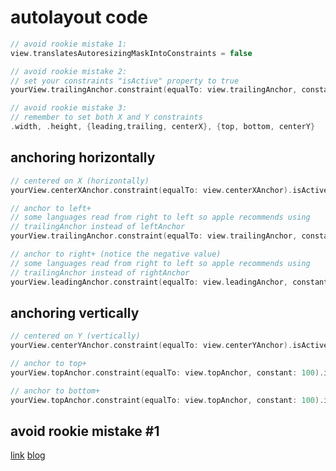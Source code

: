 # autolayout code
```swift
// avoid rookie mistake 1:
view.translatesAutoresizingMaskIntoConstraints = false

// avoid rookie mistake 2:
// set your constraints "isActive" property to true
yourView.trailingAnchor.constraint(equalTo: view.trailingAnchor, constant: 100).isActive = true,

// avoid rookie mistake 3:
// remember to set both X and Y constraints
.width, .height, {leading,trailing, centerX}, {top, bottom, centerY}
```

## anchoring horizontally
```swift
// centered on X (horizontally)
yourView.centerXAnchor.constraint(equalTo: view.centerXAnchor).isActive = true

// anchor to left+
// some languages read from right to left so apple recommends using
// trailingAnchor instead of leftAnchor
yourView.trailingAnchor.constraint(equalTo: view.trailingAnchor, constant: 100).isActive = true,

// anchor to right+ (notice the negative value)
// some languages read from right to left so apple recommends using
// trailingAnchor instead of rightAnchor
yourView.leadingAnchor.constraint(equalTo: view.leadingAnchor, constant: -100).isActive = true,
```

## anchoring vertically
```swift
// centered on Y (vertically)
yourView.centerYAnchor.constraint(equalTo: view.centerYAnchor).isActive = true

// anchor to top+
yourView.topAnchor.constraint(equalTo: view.topAnchor, constant: 100).isActive = true

// anchor to bottom+
yourView.topAnchor.constraint(equalTo: view.topAnchor, constant: 100).isActive = true
```

## avoid rookie mistake #1
[link](https://github.com/theptrk/iosnotes/blob/master/autolayout-rookie-mistake.md)
[blog](https://theptrk.com/2018/08/26/forgetting-to-set-translatesautoresizingmaskintoconstraints-to-false/)
